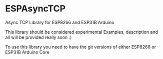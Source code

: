 # ESPAsyncTCP
Async TCP Library for ESP8266 and ESP31B Arduino

This library should be considered experimental
Examples, description and all will be provided really soon :)

To use this library you need to have the git versions of either ESP8266 or ESP31B Arduino Core

